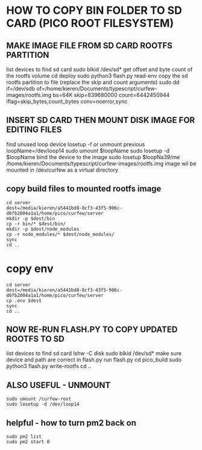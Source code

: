 # HOW TO COPY BIN FOLDER TO SD CARD (PICO ROOT FILESYSTEM)

## MAKE IMAGE FILE FROM SD CARD ROOTFS PARTITION
list devices to find sd card
    sudo blkid /dev/sd*
get offset and byte count of the rootfs volume
    cd deploy
    sudo python3 flash.py read-env
copy the sd rootfs partition to file (replace the skip and count arguments)
    sudo dd if=/dev/sdb of=/home/kieren/Documents/typescript/curfew-images/rootfs.img bs=64K skip=839680000 count=6442450944 iflag=skip_bytes,count_bytes conv=noerror,sync

## INSERT SD CARD THEN MOUNT DISK IMAGE FOR EDITING FILES
find unused loop device
    losetup -f
or unmount previous
    loopName=/dev/loop14
    sudo umount $loopName
    sudo losetup -d $loopName
bind the device to the image
    sudo losetup $loopNa39/me /home/kieren/Documents/typescript/curfew-images/rootfs.img
image wil be mounted in /dev/curfew as a virtual directory

## copy build files to mounted rootfs image

    cd server
    dest=/media/kieren/a5441bd8-8cf3-43f5-906c-d6fb2004a1a1/home/pico/curfew/server
    mkdir -p $dest/bin
    cp -r bin/* $dest/bin/
    mkdir -p $dest/node_modules
    cp -r node_modules/* $dest/node_modules/
    sync
    cd ..

# copy env
    cd server
    dest=/media/kieren/a5441bd8-8cf3-43f5-906c-d6fb2004a1a1/home/pico/curfew/server
    cp .env $dest
    sync
    cd ..

## NOW RE-RUN FLASH.PY TO COPY UPDATED ROOTFS TO SD

list devices to find sd card
    lshw -C disk
    sudo blkid /dev/sd*
make sure device and path are correct in flash.py
run flash.py
    cd pico_build
    sudo python3 flash.py write-rootfs
    cd ..

## ALSO USEFUL - UNMOUNT
    sudo umount /curfew-root
    sudo losetup -d /dev/loop14

## helpful - how to turn pm2 back on

    sudo pm2 list
    sudo pm2 start 0
